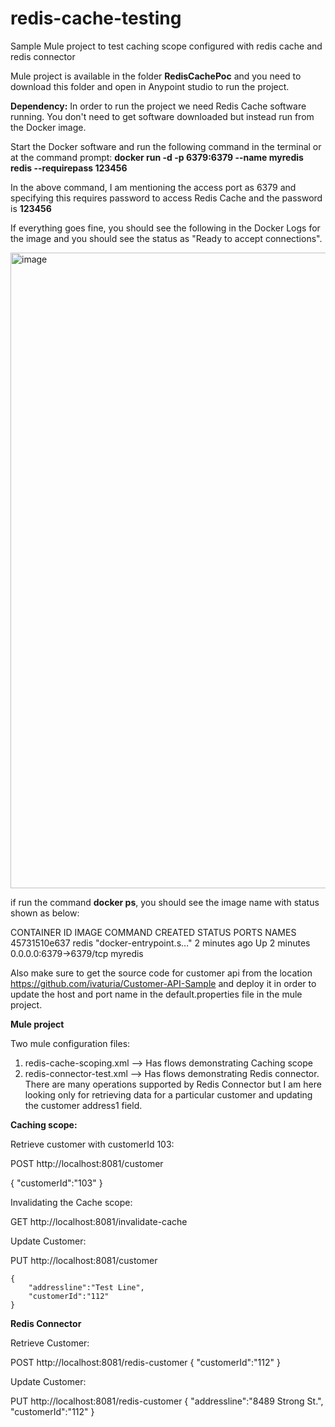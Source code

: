 # redis-cache-testing
Sample Mule project to test caching scope configured with redis cache and redis connector

Mule project is available in the folder **RedisCachePoc** and you need to download this folder and open in Anypoint studio to run the project.

**Dependency:**
In order to run the project we need Redis Cache software running. You don't need to get software downloaded but instead run from the Docker image.

Start the Docker software and run the following command in the terminal or at the command prompt:
**docker run -d -p 6379:6379 --name myredis redis  --requirepass 123456**

In the above command, I am mentioning the access port as 6379 and specifying this requires password to access Redis Cache and the password is **123456**

If everything goes fine, you should see the following in the Docker Logs for the image and you should see the status as "Ready to accept connections".

<img width="1017" alt="image" src="https://user-images.githubusercontent.com/16053939/149638936-496332c1-d530-4b92-b006-8372822b0832.png">

if run the command **docker ps**, you should see the image name with status shown as below:

CONTAINER ID   IMAGE                    COMMAND                  CREATED          STATUS          PORTS                    NAMES
45731510e637   redis                    "docker-entrypoint.s…"   2 minutes ago    Up 2 minutes    0.0.0.0:6379->6379/tcp   myredis

Also make sure to get the source code for customer api from the location https://github.com/ivaturia/Customer-API-Sample and deploy it in order to update the host and port name in the default.properties file in the mule project.


**Mule project**

Two mule configuration files:
1) redis-cache-scoping.xml --> Has flows demonstrating Caching scope
2) redis-connector-test.xml --> Has flows demonstrating Redis connector. There are many operations supported by Redis Connector but I am here looking only for retrieving data for a particular customer and updating the customer address1 field.

**Caching scope:**

Retrieve customer with customerId 103:

POST http://localhost:8081/customer 

{
    "customerId":"103"
}

Invalidating the Cache scope:

GET http://localhost:8081/invalidate-cache

Update Customer:

PUT http://localhost:8081/customer


    {
        "addressline":"Test Line",
        "customerId":"112"
    }
    
    
**Redis Connector** 

Retrieve Customer:

POST http://localhost:8081/redis-customer
{
    "customerId":"112"
}

Update Customer:

PUT http://localhost:8081/redis-customer
  {
        "addressline":"8489 Strong St.",
        "customerId":"112"
    }
